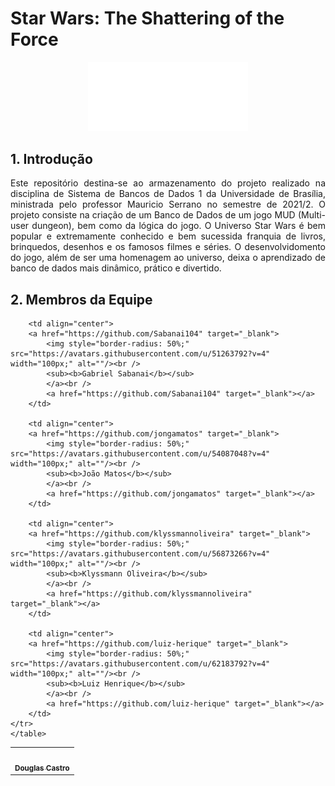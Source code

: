# **Star Wars: The Shattering of the Force**

<p align="center">
	<img src="./assets/logo.png" alt="Alt Text" style="zoom:25%;"/>
</p>

## 1. **Introdução**

<p align="justify">Este repositório destina-se ao armazenamento do projeto realizado na disciplina de Sistema de Bancos de Dados 1 da Universidade de Brasília, ministrada pelo professor Mauricio Serrano no semestre de 2021/2. O projeto consiste na criação de um Banco de Dados de um jogo MUD (Multi-user dungeon), bem como da lógica do jogo. O Universo Star Wars é bem popular e extremamente conhecido e bem sucessida franquia de livros, brinquedos, desenhos e os famosos filmes e séries. O desenvolvidomento do jogo, além de ser uma homenagem ao universo, deixa o aprendizado de banco de dados mais dinâmico, prático e divertido.</p>

## 2. **Membros da Equipe**

<table>
    <tr>
        <td align="center">
        <a href="https://github.com/douglasffcastro" target="_blank">
        	<img style="border-radius: 50%;" src="https://avatars.githubusercontent.com/u/69691521?v=4" width="100px;" alt=""/><br />
        	<sub><b>Douglas Castro</b></sub>
        	</a><br />
        	<a href="https://github.com/douglasffcastro" target="_blank"></a>
       	</td>


        <td align="center">
        <a href="https://github.com/Sabanai104" target="_blank">
        	<img style="border-radius: 50%;" src="https://avatars.githubusercontent.com/u/51263792?v=4" width="100px;" alt=""/><br />
        	<sub><b>Gabriel Sabanai</b></sub>
        	</a><br />
        	<a href="https://github.com/Sabanai104" target="_blank"></a>
       	</td>
       	
       	<td align="center">
        <a href="https://github.com/jongamatos" target="_blank">
        	<img style="border-radius: 50%;" src="https://avatars.githubusercontent.com/u/54087048?v=4" width="100px;" alt=""/><br />
        	<sub><b>João Matos</b></sub>
        	</a><br />
        	<a href="https://github.com/jongamatos" target="_blank"></a>
       	</td>
       	
       	<td align="center">
        <a href="https://github.com/klyssmannoliveira" target="_blank">
        	<img style="border-radius: 50%;" src="https://avatars.githubusercontent.com/u/56873266?v=4" width="100px;" alt=""/><br />
        	<sub><b>Klyssmann Oliveira</b></sub>
        	</a><br />
        	<a href="https://github.com/klyssmannoliveira" target="_blank"></a>
       	</td>
       	
       	<td align="center">
        <a href="https://github.com/luiz-herique" target="_blank">
        	<img style="border-radius: 50%;" src="https://avatars.githubusercontent.com/u/62183792?v=4" width="100px;" alt=""/><br />
        	<sub><b>Luiz Henrique</b></sub>
        	</a><br />
        	<a href="https://github.com/luiz-herique" target="_blank"></a>
       	</td>
    </tr>
    </table>


    
    
